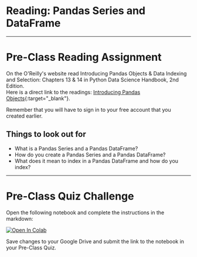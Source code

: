 #  Reading: Pandas Series and DataFrame

---

# Pre-Class Reading Assignment

On the O'Reilly's website read Introducing Pandas Objects & Data Indexing and Selection: Chapters 13 & 14 in
Python Data Science Handbook, 2nd Edition. 
</br>Here is a direct link to the readings: [Introducing Pandas Objects](https://learning.oreilly.com/library/view/python-data-science/9781098121211/ch13.html){:target="_blank"}.

Remember that you will have to sign in to your free account that you created earlier.

## Things to look out for
- What is a Pandas Series and a Pandas DataFrame?
- How do you create a Pandas Series and a Pandas DataFrame?
- What does it mean to index in a Pandas DataFrame and how do you index?


---

# Pre-Class Quiz Challenge
Open the following notebook and complete the instructions in the markdown:

<a href="https://colab.research.google.com/drive/1KnfUY_SD_SPUh0HjIvaLvqic42LhMXwT#scrollTo=YZjJdSzBaBLK" :target="_blank"><img src="https://colab.research.google.com/assets/colab-badge.svg" alt="Open In Colab"/></a>

Save changes to your Google Drive and submit the link to the notebook in your Pre-Class Quiz.
